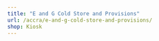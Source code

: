 ```yaml
---
title: "E and G Cold Store and Provisions"
url: /accra/e-and-g-cold-store-and-provisions/
shop: Kiosk
---
```

